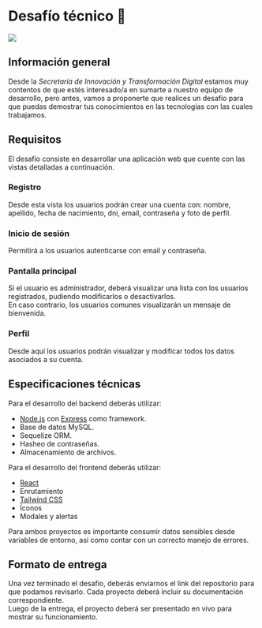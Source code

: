 # Desafío técnico 🚀

<img src="./assets/repository-header.jpg">

## Información general

Desde la _Secretaría de Innovación y Transformación Digital_ estamos muy contentos de que estés interesado/a en sumarte a nuestro equipo de desarrollo, pero antes, vamos a proponerte que realices un desafío para que puedas demostrar tus conocimientos en las tecnologías con las cuales trabajamos.

## Requisitos

El desafío consiste en desarrollar una aplicación web que cuente con las vistas detalladas a continuación.

### Registro

Desde esta vista los usuarios podrán crear una cuenta con: nombre, apellido, fecha de nacimiento, dni, email, contraseña y foto de perfil.

### Inicio de sesión

Permitirá a los usuarios autenticarse con email y contraseña.

### Pantalla principal

Si el usuario es administrador, deberá visualizar una lista con los usuarios registrados, pudiendo modificarlos o desactivarlos.  
En caso contrario, los usuarios comunes visualizarán un mensaje de bienvenida.

### Perfil

Desde aquí los usuarios podrán visualizar y modificar todos los datos asociados a su cuenta.

## Especificaciones técnicas

Para el desarrollo del backend deberás utilizar:

- [Node.js](https://nodejs.org/) con [Express](https://expressjs.com/) como framework.
- Base de datos MySQL.
- Sequelize ORM.
- Hasheo de contraseñas.
- Almacenamiento de archivos.

Para el desarrollo del frontend deberás utilizar:

- [React]()
- Enrutamiento
- [Tailwind CSS](https://tailwindcss.com/)
- Íconos
- Modales y alertas

Para ambos proyectos es importante consumir datos sensibles desde variables de entorno, así como contar con un correcto manejo de errores.

## Formato de entrega

Una vez terminado el desafío, deberás enviarnos el link del repositorio para que podamos revisarlo. Cada proyecto deberá incluir su documentación correspondiente.  
Luego de la entrega, el proyecto deberá ser presentado en vivo para mostrar su funcionamiento.
